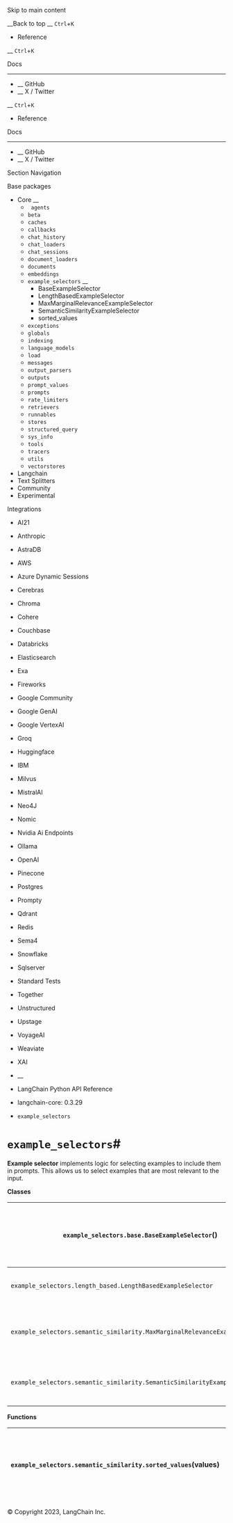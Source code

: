 Skip to main content

__Back to top __ `Ctrl`+`K`

  * Reference 

__ `Ctrl`+`K`

Docs

______

  * __ GitHub
  * __ X / Twitter

__ `Ctrl`+`K`

  * Reference 

Docs

______

  * __ GitHub
  * __ X / Twitter

Section Navigation

Base packages

  * Core __
    * ` agents`
    * `beta`
    * `caches`
    * `callbacks`
    * `chat_history`
    * `chat_loaders`
    * `chat_sessions`
    * `document_loaders`
    * `documents`
    * `embeddings`
    * `example_selectors` __
      * BaseExampleSelector
      * LengthBasedExampleSelector
      * MaxMarginalRelevanceExampleSelector
      * SemanticSimilarityExampleSelector
      * sorted_values
    * `exceptions`
    * `globals`
    * `indexing`
    * `language_models`
    * `load`
    * `messages`
    * `output_parsers`
    * `outputs`
    * `prompt_values`
    * `prompts`
    * `rate_limiters`
    * `retrievers`
    * `runnables`
    * `stores`
    * `structured_query`
    * `sys_info`
    * `tools`
    * `tracers`
    * `utils`
    * `vectorstores`
  * Langchain
  * Text Splitters
  * Community
  * Experimental

Integrations

  * AI21
  * Anthropic
  * AstraDB
  * AWS
  * Azure Dynamic Sessions
  * Cerebras
  * Chroma
  * Cohere
  * Couchbase
  * Databricks
  * Elasticsearch
  * Exa
  * Fireworks
  * Google Community
  * Google GenAI
  * Google VertexAI
  * Groq
  * Huggingface
  * IBM
  * Milvus
  * MistralAI
  * Neo4J
  * Nomic
  * Nvidia Ai Endpoints
  * Ollama
  * OpenAI
  * Pinecone
  * Postgres
  * Prompty
  * Qdrant
  * Redis
  * Sema4
  * Snowflake
  * Sqlserver
  * Standard Tests
  * Together
  * Unstructured
  * Upstage
  * VoyageAI
  * Weaviate
  * XAI

  * __
  * LangChain Python API Reference
  * langchain-core: 0.3.29
  * `example_selectors`

# `example_selectors`#

**Example selector** implements logic for selecting examples to include them
in prompts. This allows us to select examples that are most relevant to the
input.

**Classes**

`example_selectors.base.BaseExampleSelector`() | Interface for selecting examples to include in prompts.  
---|---  
`example_selectors.length_based.LengthBasedExampleSelector` | Select examples based on length.  
`example_selectors.semantic_similarity.MaxMarginalRelevanceExampleSelector` | Select examples based on Max Marginal Relevance.  
`example_selectors.semantic_similarity.SemanticSimilarityExampleSelector` | Select examples based on semantic similarity.  
  
**Functions**

`example_selectors.semantic_similarity.sorted_values`(values) | Return a list of values in dict sorted by key.  
---|---  
  
© Copyright 2023, LangChain Inc.